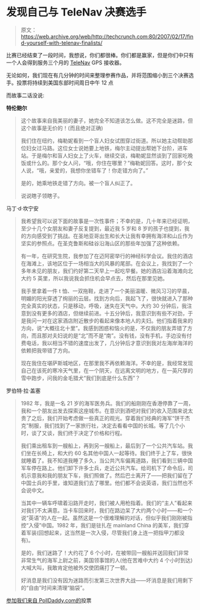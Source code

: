 # 发现自己与 TeleNav 决赛选手

> 原文：<https://web.archive.org/web/http://techcrunch.com:80/2007/02/17/find-yourself-with-telenav-finalists/>

比赛已经结束了一段时间，我想说，你们都很棒。你们都是赢家，但是你们中只有一个人会得到服务三个月的 [TeleNav](https://web.archive.org/web/20150918031746/http://www.telenav.com/) GPS 接收器。

无论如何，我们现在有几分钟的时间来整理参赛作品，并将范围缩小到三个决赛选手。投票将持续到美国东部时间周日中午 12 点

而故事二话没说:

**特伦鲍尔**

> 这个故事来自我美丽的妻子，她完全不知道该怎么做。这不完全是迷路，但这个故事是无价的！(而且绝对正确)
> 
> 我们住在纽约，梅勒妮看到一个盲人妇女试图穿过街道。所以她主动帮助那位妇女过马路。这位女士说她要上地铁，梅尔主动提出帮她下台阶，进车站。于是梅尔和盲人妇女上了火车，继续交谈，梅勒妮显然谈到了回家吃晚饭或什么的。那个女人问，“哦，你住在哪里？”梅勒妮回答。这时，那个女人说，“哦，亲爱的，我想你坐错车了！你走错方向了。”
> 
> 是的，她乘地铁走错了方向。被一个盲人纠正了。
> 
> 说说瞎子领瞎子。

马丁·d·坎宁安

> 我希望我可以说下面的故事是一次性事件；不幸的是，几十年来已经证明，至少十几个女朋友和妻子反复提到，最近我 5 岁和 8 岁的孩子也提到，我的方向感受到了挑战。在圣地亚哥出生和长大让我有幸拥有海洋和山丘作为坚实的参照点。在圣克鲁斯和硅谷沿海山区的那些年加强了这种依赖。
> 
> 有一年，在研究生院，我参加了在迈阿密举行的神经科学会议。我住的酒店在海滩上，该地区位于一场相当大的风暴的尾部。在会议上，我找到了一个多年未见的朋友，我们约好第二天早上一起吃早餐。她的酒店沿着海滩向北大约 5 英里，所以我说我会抓住机会早点去，然后在那里见她。
> 
> 我手里拿着一件 t 恤、一双拖鞋，走进了一个美丽温暖、微风习习的早晨，明媚的阳光穿透了绚丽的云层。找到方向后，我起飞了，很快就进入了那种完全真实的状态，只是移动，呼吸，迷失在天气中。大约 30 分钟后，我注意到没有更多的酒店，但继续前进。十五分钟后，我意识到有些不对劲，于是我问一对在这家酒店附近散步的看起来像本地人的夫妇。他们指着我来的方向，说“大概往北十里”。我感到困惑和恼火的是，不仅我的朋友弄错了方向，而且那对夫妇说的是“北”而不是“南”。没有钱，没有手机，手边没有付费电话，我以相当不错的速度出发了，几分钟后才意识到我对左海岸海洋的依赖把我带错了方向。
> 
> 现在我住在堪萨斯城地区，在那里我不再依赖海洋。不幸的是，我经常发现自己在该死的寒冷天气里，在一个阴天，在远离文明的地方，在一英尺厚的雪中跑步，问我的金毛猎犬“我们到底是什么东西”？

罗伯特·拉·盖塞

> 1982 年，我是一名 21 岁的海军医务兵。我们的船刚刚在香港停靠了一周，我和一个朋友出发去探索这座城市。在意识到酒吧对我们的收入范围来说太贵了之后，我们开始考虑做一些真正的观光。穿着我们经典的海军“饼干杰克”制服，我们找到了一家旅行社，决定去看看中国的长城。等了几个小时，谈了又谈，我们终于决定了价格和行程。
> 
> 我们乘出租车到一艘船上，再到另一艘船上，最后到了一个公共汽车站。我们坐在长椅上，和大约 60 名其他中国人一起等待。我们终于上了车，很快就睡着了。我不知道我睡了多久，当公共汽车偏离道路，我们看到三辆中国军车停在路上。他们卸下许多士兵，走近公共汽车。给司机下了命令后，司机示意我和我的朋友下车，我们照做了。然后巴士离开了——把我们留在了中国士兵的手里，谁知道我们去了哪里。他们都不会说英语，我们当然也不会说中文。
> 
> 当其中一辆车呼啸着沿路开走时，我们被人用枪指着。我们的“主人”看起来对我们不太满意。当卡车回来时，我们在路边呆了大约两个小时——和一个说“英语”的人在一起。虽然这是一个很难理解的对话，但似乎我们刚刚被指控“入侵”中国。1982 年，我们是驻扎在 mainland China 的美军，我们穿着军装(回想起来，这当然是一次入侵，尽管我们身上连一把指甲刀都没有)。
> 
> 是的，我们迷路了！大约花了 6 个小时，在被带回一艘船并送回我们非常非常生气的海军上尉之前，美国领事馆的人(他在苦难中大约 4 个小时到达)大喊大叫，我敢肯定他被外交使团痛打了一顿。
> 
> 好消息是我们没有因为迷路而引发第三次世界大战——坏消息是我们用剩下的“自由”时间来清理“脑袋”。

[参加我们来自 PollDaddy.com](https://web.archive.org/web/20150918031746/http://www.polldaddy.com/poll.asp?p=19805)[的](https://web.archive.org/web/20150918031746/http://www.polldaddy.com/)投票